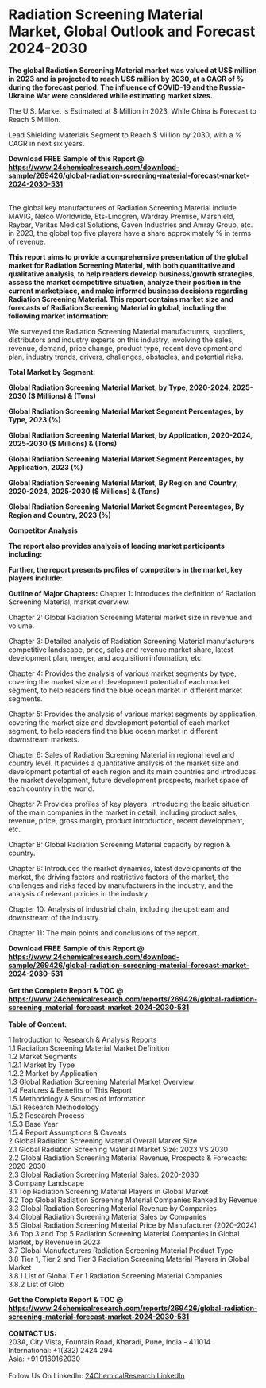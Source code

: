 <h1>Radiation Screening Material Market, Global Outlook and Forecast 2024-2030</h1><p><strong>The global Radiation Screening Material market was valued at US$ million in 2023 and is projected to reach US$ million by 2030, at a CAGR of % during the forecast period. The influence of COVID-19 and the Russia-Ukraine War were considered while estimating market sizes.</strong></p><p>
The U.S. Market is Estimated at $ Million in 2023, While China is Forecast to Reach $ Million.</p><p>
Lead Shielding Materials Segment to Reach $ Million by 2030, with a % CAGR in next six years.</p><div><b>Download FREE Sample of this Report @ 
            <a href="https://www.24chemicalresearch.com/download-sample/269426/global-radiation-screening-material-forecast-market-2024-2030-531">
            https://www.24chemicalresearch.com/download-sample/269426/global-radiation-screening-material-forecast-market-2024-2030-531</a></b></div><br><p>
The global key manufacturers of Radiation Screening Material include MAVIG, Nelco Worldwide, Ets-Lindgren, Wardray Premise, Marshield, Raybar, Veritas Medical Solutions, Gaven Industries and Amray Group, etc. in 2023, the global top five players have a share approximately % in terms of revenue.</p><p>
<strong>This report aims to provide a comprehensive presentation of the global market for Radiation Screening Material, with both quantitative and qualitative analysis, to help readers develop business/growth strategies, assess the market competitive situation, analyze their position in the current marketplace, and make informed business decisions regarding Radiation Screening Material. This report contains market size and forecasts of Radiation Screening Material in global, including the following market information:</strong></p><p>
</p><p>
</p><p>We surveyed the Radiation Screening Material manufacturers, suppliers, distributors and industry experts on this industry, involving the sales, revenue, demand, price change, product type, recent development and plan, industry trends, drivers, challenges, obstacles, and potential risks.</p><p>
<strong>Total Market by Segment:</strong></p><p>
<strong>Global Radiation Screening Material Market, by Type, 2020-2024, 2025-2030 ($ Millions) &amp; (Tons)</strong></p><p>
<strong>Global Radiation Screening Material Market Segment Percentages, by Type, 2023 (%)</strong></p><p>
</p><p>
<strong>Global Radiation Screening Material Market, by Application, 2020-2024, 2025-2030 ($ Millions) &amp; (Tons)</strong></p><p>
<strong>Global Radiation Screening Material Market Segment Percentages, by Application, 2023 (%)</strong></p><p>
</p><p>
<strong>Global Radiation Screening Material Market, By Region and Country, 2020-2024, 2025-2030 ($ Millions) &amp; (Tons)</strong></p><p>
<strong>Global Radiation Screening Material Market Segment Percentages, By Region and Country, 2023 (%)</strong></p><p>
</p><p>
<strong>Competitor Analysis</strong></p><p>
<strong>The report also provides analysis of leading market participants including:</strong></p><p>
</p><p>
<strong>Further, the report presents profiles of competitors in the market, key players include:</strong></p><p>
</p><p>
<strong>Outline of Major Chapters:</strong>
Chapter 1: Introduces the definition of Radiation Screening Material, market overview.</p><p>
Chapter 2: Global Radiation Screening Material market size in revenue and volume.</p><p>
Chapter 3: Detailed analysis of Radiation Screening Material manufacturers competitive landscape, price, sales and revenue market share, latest development plan, merger, and acquisition information, etc.</p><p>
Chapter 4: Provides the analysis of various market segments by type, covering the market size and development potential of each market segment, to help readers find the blue ocean market in different market segments.</p><p>
Chapter 5: Provides the analysis of various market segments by application, covering the market size and development potential of each market segment, to help readers find the blue ocean market in different downstream markets.</p><p>
Chapter 6: Sales of Radiation Screening Material in regional level and country level. It provides a quantitative analysis of the market size and development potential of each region and its main countries and introduces the market development, future development prospects, market space of each country in the world.</p><p>
Chapter 7: Provides profiles of key players, introducing the basic situation of the main companies in the market in detail, including product sales, revenue, price, gross margin, product introduction, recent development, etc.</p><p>
Chapter 8: Global Radiation Screening Material capacity by region &amp; country.</p><p>
Chapter 9: Introduces the market dynamics, latest developments of the market, the driving factors and restrictive factors of the market, the challenges and risks faced by manufacturers in the industry, and the analysis of relevant policies in the industry.</p><p>
Chapter 10: Analysis of industrial chain, including the upstream and downstream of the industry.</p><p>
Chapter 11: The main points and conclusions of the report.</p><div><b>Download FREE Sample of this Report @ 
            <a href="https://www.24chemicalresearch.com/download-sample/269426/global-radiation-screening-material-forecast-market-2024-2030-531">
            https://www.24chemicalresearch.com/download-sample/269426/global-radiation-screening-material-forecast-market-2024-2030-531</a></b></div><br><div><b>Get the Complete Report & TOC @ 
            <a href="https://www.24chemicalresearch.com/reports/269426/global-radiation-screening-material-forecast-market-2024-2030-531">
            https://www.24chemicalresearch.com/reports/269426/global-radiation-screening-material-forecast-market-2024-2030-531</a></b></div><br>
            <b>Table of Content:</b><p>1 Introduction to Research & Analysis Reports<br />
    1.1 Radiation Screening Material Market Definition<br />
    1.2 Market Segments<br />
        1.2.1 Market by Type<br />
        1.2.2 Market by Application<br />
    1.3 Global Radiation Screening Material Market Overview<br />
    1.4 Features & Benefits of This Report<br />
    1.5 Methodology & Sources of Information<br />
        1.5.1 Research Methodology<br />
        1.5.2 Research Process<br />
        1.5.3 Base Year<br />
        1.5.4 Report Assumptions & Caveats<br />
2 Global Radiation Screening Material Overall Market Size<br />
    2.1 Global Radiation Screening Material Market Size: 2023 VS 2030<br />
    2.2 Global Radiation Screening Material Revenue, Prospects & Forecasts: 2020-2030<br />
    2.3 Global Radiation Screening Material Sales: 2020-2030<br />
3 Company Landscape<br />
    3.1 Top Radiation Screening Material Players in Global Market<br />
    3.2 Top Global Radiation Screening Material Companies Ranked by Revenue<br />
    3.3 Global Radiation Screening Material Revenue by Companies<br />
    3.4 Global Radiation Screening Material Sales by Companies<br />
    3.5 Global Radiation Screening Material Price by Manufacturer (2020-2024)<br />
    3.6 Top 3 and Top 5 Radiation Screening Material Companies in Global Market, by Revenue in 2023<br />
    3.7 Global Manufacturers Radiation Screening Material Product Type<br />
    3.8 Tier 1, Tier 2 and Tier 3 Radiation Screening Material Players in Global Market<br />
        3.8.1 List of Global Tier 1 Radiation Screening Material Companies<br />
        3.8.2 List of Glob</p><div><b>Get the Complete Report & TOC @ 
            <a href="https://www.24chemicalresearch.com/reports/269426/global-radiation-screening-material-forecast-market-2024-2030-531">
            https://www.24chemicalresearch.com/reports/269426/global-radiation-screening-material-forecast-market-2024-2030-531</a></b></div><br><b>CONTACT US:</b><br>
            203A, City Vista, Fountain Road, Kharadi, Pune, India - 411014<br>
            International: +1(332) 2424 294<br>
            Asia: +91 9169162030 <br><br>
            Follow Us On LinkedIn: <a href="https://www.linkedin.com/company/24chemicalresearch/">24ChemicalResearch LinkedIn</a>